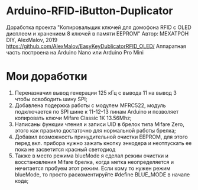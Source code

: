 # Arduino-RFID-iButton-Duplicator
  Доработка проекта "Копировальщик ключей для домофона RFID с OLED дисплеем и хранением 8 ключей в памяти EEPROM"
  Автор: МЕХАТРОН DIY, AlexMalov, 2019 https://github.com/AlexMalov/EasyKeyDublicatorRFID_OLED/
  Аппаратная часть построена на Arduino Nano или Arduino Pro Mini
# Мои доработки
  1. Переназначил вывод генерации 125 кГц с вывода 11 на вывод 3 чтобы освободить шину SPI;
  2. Добавлена подержка работы с модулем MFRC522, модуль подключается по SPI шине к 11-12-13 пинам Arduino и позволяет копировать ключи Mifare Classic 1K 13.56Mhz;
  3. Написаны функции чтения и записи UID в брелок типа Mifare Zero, этого как правило достаточно для нормальной работы брелка;
  4. Добавил возможность принудительной очистки EEPROM, для этого перед вкл. прибора нужно зажать кнопку энкодера и неотпускать ее пока не засветится красный светодиод
  5. Также в место режима blueMode я сделал режим очистки и восстановления Mifare брелка, когда метка неопределяется и нечитается пробуем этот режим. Если кому то нужен режим blueMode, то просто раскоментируйте #define BLUE_MODE в начале кода;
